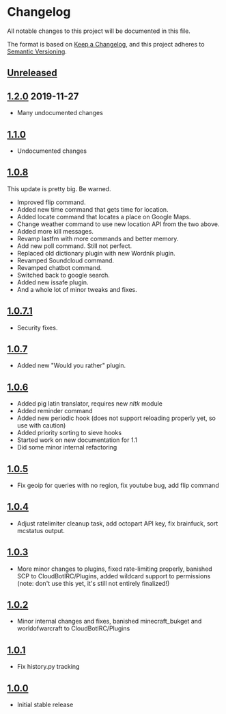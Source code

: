 # Changelog
All notable changes to this project will be documented in this file.

The format is based on [Keep a Changelog](https://keepachangelog.com/en/1.0.0/),
and this project adheres to [Semantic Versioning](https://semver.org/spec/v2.0.0.html).

## [Unreleased]

## [1.2.0] 2019-11-27
- Many undocumented changes

## [1.1.0]
- Undocumented changes

## [1.0.8]
This update is pretty big. Be warned.
- Improved flip command.
- Added new time command that gets time for location.
- Added locate command that locates a place on Google Maps.
- Change weather command to use new location API from the two above.
- Added more kill messages.
- Revamp lastfm with more commands and better memory.
- Add new poll command. Still not perfect.
- Replaced old dictionary plugin with new Wordnik plugin.
- Revamped Soundcloud command.
- Revamped chatbot command.
- Switched back to google search.
- Added new issafe plugin.
- And a whole lot of minor tweaks and fixes.

## [1.0.7.1]
- Security fixes.

## [1.0.7]
- Added new "Would you rather" plugin.

## [1.0.6]
- Added pig latin translator, requires new *nltk* module
- Added reminder command
- Added new periodic hook (does not support reloading properly yet, so use with caution)
- Added priority sorting to sieve hooks
- Started work on new documentation for 1.1
- Did some minor internal refactoring

## [1.0.5]
- Fix geoip for queries with no region, fix youtube bug, add flip command

## [1.0.4] 
- Adjust ratelimiter cleanup task, add octopart API key, fix brainfuck, sort mcstatus output.

## [1.0.3]
- More minor changes to plugins, fixed rate-limiting properly, banished SCP to CloudBotIRC/Plugins, added wildcard support to permissions (note: don't use this yet, it's still not entirely finalized!)

## [1.0.2] 
- Minor internal changes and fixes, banished minecraft_bukget and worldofwarcraft to CloudBotIRC/Plugins

## [1.0.1]
- Fix history.py tracking

## [1.0.0] 
- Initial stable release

[Unreleased]: https://github.com/TotallyNotRobots/CloudBot/compare/v1.2.0...HEAD
[1.2.0]: https://github.com/TotallyNotRobots/CloudBot/compare/v1.1.0...v1.2.0
[1.1.0]: https://github.com/TotallyNotRobots/CloudBot/compare/v1.0.8...v1.1.0
[1.0.8]: https://github.com/TotallyNotRobots/CloudBot/compare/v1.0.7.1...v1.0.8
[1.0.7.1]: https://github.com/TotallyNotRobots/CloudBot/compare/v1.0.7...v1.0.7.1
[1.0.7]: https://github.com/TotallyNotRobots/CloudBot/compare/v1.0.6...v1.0.7
[1.0.6]: https://github.com/TotallyNotRobots/CloudBot/compare/v1.0.5...v1.0.6
[1.0.5]: https://github.com/TotallyNotRobots/CloudBot/compare/v1.0.4...v1.0.5
[1.0.4]: https://github.com/TotallyNotRobots/CloudBot/compare/v1.0.3...v1.0.4
[1.0.3]: https://github.com/TotallyNotRobots/CloudBot/compare/v1.0.2...v1.0.3
[1.0.2]: https://github.com/TotallyNotRobots/CloudBot/compare/v1.0.1...v1.0.2
[1.0.1]: https://github.com/TotallyNotRobots/CloudBot/compare/v1.0.0...v1.0.1
[1.0.0]: https://github.com/TotallyNotRobots/CloudBot/releases/tag/v1.0.0
